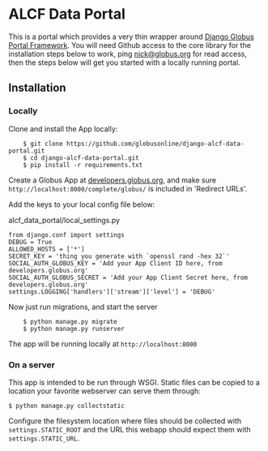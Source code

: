 # ALCF Data Portal


This is a portal which provides a very thin wrapper around [Django Globus
Portal Framework](https://github.com/globusonline/django-globus-portal-framework).
You will need Github access to the core library for the installation
steps below to work, ping nick@globus.org for read access, then the steps below
will get you started with a locally running portal.

## Installation

### Locally
Clone and install the App locally:

```
    $ git clone https://github.com/globusonline/django-alcf-data-portal.git
    $ cd django-alcf-data-portal.git
    $ pip install -r requirements.txt
```

Create a Globus App at [developers.globus.org](https://developers.globus.org),
and make sure `http://localhost:8000/complete/globus/` is included in
'Redirect URLs'.

Add the keys to your local config file below:

alcf_data_portal/local_settings.py
```
from django.conf import settings
DEBUG = True
ALLOWED_HOSTS = ['*']
SECRET_KEY = 'thing you generate with `openssl rand -hex 32`'
SOCIAL_AUTH_GLOBUS_KEY = 'Add your App Client ID here, from developers.globus.org'
SOCIAL_AUTH_GLOBUS_SECRET = 'Add your App Client Secret here, from developers.globus.org'
settings.LOGGING['handlers']['stream']['level'] = 'DEBUG'
```

Now just run migrations, and start the server

```
    $ python manage.py migrate
    $ python manage.py runserver
```

The app will be running locally at `http://localhost:8000`

### On a server

This app is intended to be run through WSGI. Static files can be copied
to a location your favorite webserver can serve them through:

    $ python manage.py collectstatic

Configure the filesystem location where files should be collected with
`settings.STATIC_ROOT` and the URL this webapp should expect them with
`settings.STATIC_URL`.
